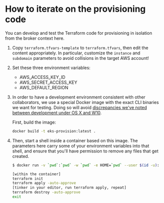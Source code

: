# How to iterate on the provisioning code

You can develop and test the Terraform code for provisioning in isolation from
the broker context here.

1. Copy `terraform.tfvars-template` to `terraform.tfvars`, then edit the content
   appropriately. In particular, customize the `instance` and `subdomain`
   parameters to avoid collisions in the target AWS account!
1. Set these three environment variables:

    - AWS_ACCESS_KEY_ID
    - AWS_SECRET_ACCESS_KEY
    - AWS_DEFAULT_REGION

1. In order to have a development environment consistent with other
   collaborators, we use a special Docker image with the exact CLI binaries we
   want for testing. Doing so will avoid [discrepancies we've noted between development under OS X and W10](https://github.com/terraform-aws-modules/terraform-aws-eks/issues/1262#issuecomment-932792757).
   
   First, build the image:

    ```bash
    docker build -t eks-provision:latest .
    ```

1. Then, start a shell inside a container based on this image. The parameters
   here carry some of your environment variables into that shell, and ensure
   that you'll have permission to remove any files that get created.

    ```bash
    $ docker run -v `pwd`:`pwd` -w `pwd` -e HOME=`pwd` --user $(id -u):$(id -g) -e TERM -it --rm -e AWS_SECRET_ACCESS_KEY -e AWS_ACCESS_KEY_ID -e AWS_DEFAULT_REGION eks-provision:latest

    [within the container]
    terraform init
    terraform apply -auto-approve
    [tinker in your editor, run terraform apply, repeat]
    terraform destroy -auto-approve
    exit
    ```


